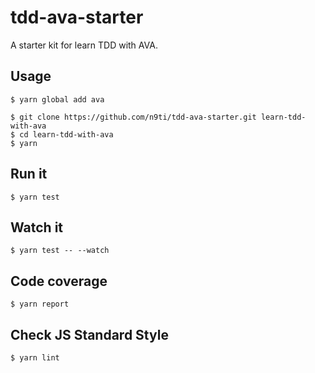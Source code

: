 # tdd-ava-starter
A starter kit for learn TDD with AVA.

## Usage
```
$ yarn global add ava
```

```
$ git clone https://github.com/n9ti/tdd-ava-starter.git learn-tdd-with-ava
$ cd learn-tdd-with-ava
$ yarn
```

## Run it
```
$ yarn test
```

## Watch it
```
$ yarn test -- --watch
```

## Code coverage
```
$ yarn report
```

## Check JS Standard Style
```
$ yarn lint
```

